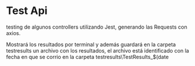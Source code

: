 # Test Api

testing de algunos controllers utilizando Jest, generando las Requests con axios.


Mostrará los resultados por terminal y además guardará en la carpeta testresults un archivo con los resultados, el archivo está identificado con la fecha en que se corrio en la carpeta testresults\TestResults_$(date







